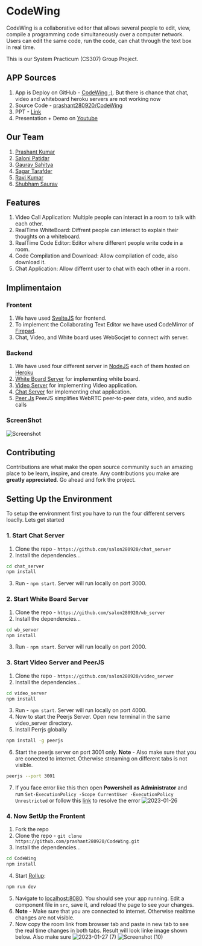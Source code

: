 # CodeWing
CodeWing is a collaborative editor  that allows several people to edit, view, compile a programming code simultaneously  over a computer network. Users can edit the same code, run the code, can chat through the text box in real time. 

This is our System Practicum (CS307) Group Project.

## APP Sources
1. App is Deploy on GitHub - [CodeWing ;)](https://prashant280920.github.io/CodeWing/). But there is chance that chat, video and whiteboard heroku servers are not working now
2. Source Code - [prashant280920/CodeWing](https://github.com/prashant280920/CodeWing)
3. PPT - [Link](https://github.com/prashant280920/CS307_System_Practicum/tree/main/SysPrac_Project)
4. Presentation + Demo on [Youtube](https://youtu.be/GrOmdXlWy04) 

## Our Team 

1. [Prashant Kumar](https://github.com/prashant280920)
2. [Saloni Patidar](https://github.com/Saloni1771)
3. [Gaurav Sahitya](https://github.com/gaurav-sahitya)
4. [Sagar Tarafder](https://github.com/sagartarafder6)
5. [Ravi Kumar](https://github.com/RaviKumar7870)
6. [Shubham Saurav](https://github.com/sauravshub1)

## Features
1. Video Call Application: Multiple people can interact in a room to talk with each other.
2. RealTime WhiteBoard: Diffrent people can interact to explain their thoughts on a whiteboard. 
3. RealTime Code Editor: Editor where different people write code in a room.
4. Code Compilation and Download: Allow compilation of code, also download it.
5. Chat Application: Allow differnt user to chat with each other in a room.

## Implimentaion
### Frontent
1. We have used [SvelteJS](https://svelte.dev/) for frontend.
2. To implement the Collaborating Text Editor we have used CodeMirror of [Firepad](https://firepad.io/examples/#-rrTN85TPay).
3. Chat, Video, and White board uses WebSocjet to connect with server.

### Backend
1. We have used four different server in [NodeJS](https://nodejs.org/en/) each of them hosted on [Heroku](https://www.heroku.com/) 
2. [White Board Server](https://github.com/salon280920/wb_server) for implementing white board.
3. [Video Server](https://github.com/salon280920/video_server) for implementing Video application.
4. [Chat Server](https://github.com/salon280920/chat_server) for implementing chat application.
5. [Peer Js](https://peerjs.com/#:~:text=PeerJS%20simplifies%20WebRTC%20peer%2Dto,connection%20to%20a%20remote%20peer.) PeerJS simplifies WebRTC peer-to-peer data, video, and audio calls

### ScreenShot
![Screenshot](https://user-images.githubusercontent.com/60234231/171387625-ba13f716-5501-4325-bea4-d756f9c5434b.png)

## Contributing
Contributions are what make the open source community such an amazing place to be learn, inspire, and create. Any contributions you make are **greatly appreciated**. Go ahead and fork the project.

## Setting Up the Environment

To setup the environment first you have to run the four different servers loaclly. Lets get started
### 1. Start Chat Server
1. Clone the repo - `https://github.com/salon280920/chat_server`
2. Install the dependencies...
```bash
cd chat_server
npm install
```
3. Run - `npm start`. Server will run locally on port 3000.

### 2. Start White Board Server
1. Clone the repo - `https://github.com/salon280920/wb_server`
2. Install the dependencies...
```bash
cd wb_server
npm install
```
3. Run - `npm start`. Server will run locally on port 2000.

### 3. Start Video Server and PeerJS
1. Clone the repo - `https://github.com/salon280920/video_server`
2. Install the dependencies...
```bash
cd video_server
npm install
```
3. Run - `npm start`. Server will run locally on port 4000.
4. Now to start the Peerjs Server. Open new terminal in the same video_server directory.
5. Install Perrjs globally
```bash
npm install -g peerjs
```
6. Start the peerjs server on port 3001 only. **Note** - Also make sure that you are conected to internet. Otherwise streaming on different tabs is not visible.
```bash
peerjs --port 3001
```
7. If you face error like this then open **Powershell as Administrator** and run `Set-ExecutionPolicy -Scope CurrentUser -ExecutionPolicy Unrestricted` or follow this [link](https://stackoverflow.com/questions/41117421/ps1-cannot-be-loaded-because-running-scripts-is-disabled-on-this-system) to resolve the error 
![2023-01-26](https://user-images.githubusercontent.com/60234231/215140271-f7cd84cf-8e0e-4707-a539-005fe5fd2008.png)


### 4. Now SetUp the Frontent 
1. Fork the repo 
2. Clone the repo - `git clone https://github.com/prashant280920/CodeWing.git`
3. Install the dependencies...
```bash
cd CodeWing
npm install
```
4. Start [Rollup](https://rollupjs.org):

```bash
npm run dev
```
5. Navigate to [localhost:8080](http://localhost:8080). You should see your app running. Edit a component file in `src`, save it, and reload the page to see your changes.
6. **Note** - Make sure that you are connected to internet. Otherwise realtime changes are not visible.
7. Now copy the room link from browser tab and paste in new tab to see the real time changes in both tabs. Result will look linke image shown below. Also make sure
![2023-01-27 (7)](https://user-images.githubusercontent.com/60234231/215146250-9159dbc7-e079-44d0-8434-4159e3f56e56.png)
![Screenshot (10)](https://user-images.githubusercontent.com/60234231/215143818-de7a051f-6a60-4f09-9854-8a6ea6f44a9e.png)
